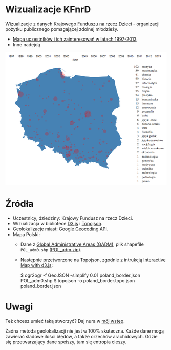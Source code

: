 # Wizualizacje KFnrD

Wizualizacje z danych [Krajowego Funduszu na rzecz Dzieci](http://fundusz.org/) - organizacji pożytku publicznego pomagającej zdolnej młodzieży.

* [Mapa uczestników i ich zainteresowań w latach 1997-2013](http://stared.github.io/kfnrd_viz/mapa.html)
* Inne nadejdą

![Mapa uczestników i zainteresowań w latach 1997-2013](screenshot.png)

# Źródła

* Uczestnicy, dziedziny: Krajowy Fundusz na rzecz Dzieci.
* Wizualizacja w bibliotece [D3.js](http://d3js.org/) i [Topojson](https://github.com/mbostock/topojson/wiki).
* Geolokalizacje miast: [Google Geocoding API](https://developers.google.com/maps/documentation/geocoding/).
* Mapa Polski:
  * Dane z [Global Administrative Areas (GADM)](http://www.gadm.org/), plik shapefile `POL_adm0.shp` ([POL_adm.zip](http://biogeo.ucdavis.edu/data/gadm2/shp/POL_adm.zip)).
  * Następnie przetworzone na Topojson, zgodnie z intrukcją [Interactive Map with d3.js](http://www.tnoda.com/blog/2013-12-07):


    $ ogr2ogr -f GeoJSON -simplify 0.01 poland_border.json POL_adm0.shp
    $ topojson -o poland_border.topo.json poland_border.json

# Uwagi

Też chcesz umieć taką stworzyć? Daj nura w [mój wstęp](http://smarterpoland.pl/index.php/2014/06/metawstep-do-wizualizacji-danych-w-d3-js/).

Żadna metoda geolokalizacji nie jest w 100% skuteczna. Każde dane mogą zawierać śladowe ilości błędów, a także orzechów arachidowych. Gdzie się przetwarzający dane speiszy, tam się entropia cieszy.
